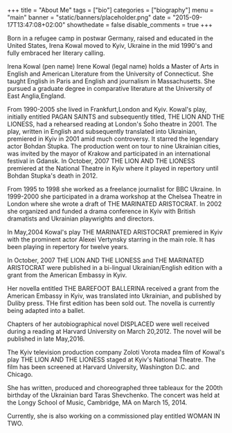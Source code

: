 +++
title = "About Me"
tags = ["bio"]
categories = ["biography"]
menu = "main"
banner = "static/banners/placeholder.png"
date = "2015-09-17T13:47:08+02:00"
showthedate = false
disable_comments = true
+++


Born in a refugee camp in postwar Germany, raised and educated in the United States, Irena Kowal moved to Kyiv, Ukraine in the mid 1990's and fully embraced her literary calling. 

Irena Kowal (pen name) Irene Kowal (legal name) holds a Master of Arts in English and American Literature from the University of Connecticut. She taught English in Paris and English and journalism in Massachusetts. She pursued a graduate degree in comparative literature at the University of East Anglia,England. 

From 1990-2005 she lived in Frankfurt,London and Kyiv. Kowal's play, initially entitled PAGAN SAINTS and subsequently titled, THE LION AND THE LIONESS, had a rehearsed reading at London's Soho theatre in 2001. The play, written in English and subsequently translated into Ukrainian, premiered in Kyiv in 2001 amid much controversy. It starred the legendary actor Bohdan Stupka. The production went on tour to nine Ukrainian cities, was invited by the mayor of Krakow and participated in an international festival in Gdansk. In October, 2007 THE LION AND THE LIONESS premiered at the National Theatre in Kyiv where it played in repertory until Bohdan Stupka's death in 2012. 

From 1995 to 1998 she worked as a freelance journalist for BBC Ukraine. In 1999-2000 she participated in a drama workshop at the Chelsea Theatre in London where she wrote a draft of THE MARINATED ARISTOCRAT. In 2002 she organized and funded a drama conference in Kyiv with British dramatists and Ukrainian playwrights and directors. 

In May,2004 Kowal's play THE MARINATED ARISTOCRAT premiered in Kyiv with the prominent actor Alexei Vertynsky starring in the main role. It has been playing in repertory for twelve years.

In October, 2007 THE LION AND THE LIONESS and THE MARINATED ARISTOCRAT were published in a bi-lingual Ukrainian/English edition with a grant from the American Embassy in Kyiv. 

Her novella entitled THE BAREFOOT BALLERINA received a grant from the American Embassy in Kyiv, was translated into Ukrainian, and published by Duliby press. THe first edition has been sold out. The novella is currently being adapted into a ballet. 

Chapters of her autobiographical novel DISPLACED were well received during a reading at Harvard University on March 20,2012. The novel will be published in late 
May,2016. 

The Kyiv television production company Zoloti Vorota madea film of Kowal's play THE LION AND THE LIONESS staged at Kyiv's National Theatre. The film has been screened at Harvard University, Washington D.C. and Chicago.

She has written, produced and choreographed three tableaux for the 200th birthday of the Ukrainian bard Taras Shevchenko. The concert was held at the Longy School of Music, Cambridge, MA on March 15, 2014. 

Currently, she is also working on a commissioned play entitled WOMAN IN TWO.

